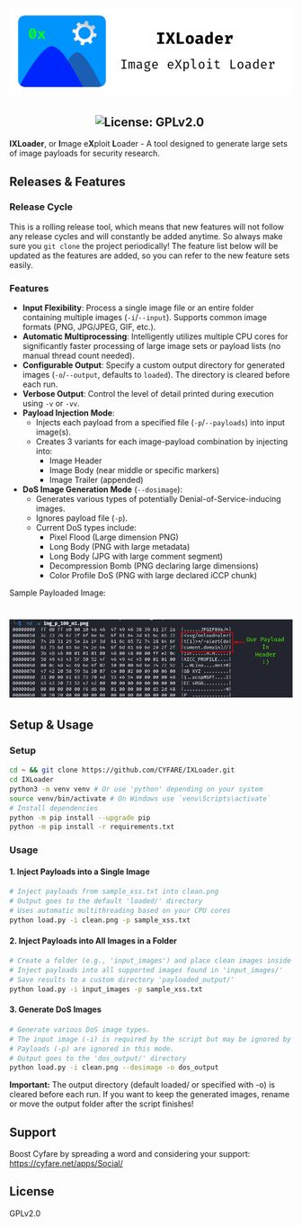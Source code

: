 <h1 align="center">
  <img src="https://github.com/CYFARE/IXLoader/blob/main/assets/IXLoader.png" alt="IXLoader Logo">
</h1>

<h2 align="center">
  <img src="https://img.shields.io/badge/-GPLv2.0-61DAFB?style=for-the-badge" alt="License: GPLv2.0">&nbsp;
</h2>

**IXLoader**, or **I**mage e**X**ploit **L**oader - A tool designed to generate large sets of image payloads for security research.

## Releases & Features

### Release Cycle

This is a rolling release tool, which means that new features will not follow any release cycles and will constantly be added anytime. So always make sure you `git clone` the project periodically! The feature list below will be updated as the features are added, so you can refer to the new feature sets easily.

### Features

* **Input Flexibility**: Process a single image file or an entire folder containing multiple images (`-i`/`--input`). Supports common image formats (PNG, JPG/JPEG, GIF, etc.).
* **Automatic Multiprocessing**: Intelligently utilizes multiple CPU cores for significantly faster processing of large image sets or payload lists (no manual thread count needed).
* **Configurable Output**: Specify a custom output directory for generated images (`-o`/`--output`, defaults to `loaded`). The directory is cleared before each run.
* **Verbose Output**: Control the level of detail printed during execution using `-v` or `-vv`.
* **Payload Injection Mode**:
    * Injects each payload from a specified file (`-p`/`--payloads`) into input image(s).
    * Creates 3 variants for each image-payload combination by injecting into:
        * Image Header
        * Image Body (near middle or specific markers)
        * Image Trailer (appended)
* **DoS Image Generation Mode** (`--dosimage`):
    * Generates various types of potentially Denial-of-Service-inducing images.
    * Ignores payload file (`-p`).
    * Current DoS types include:
        * Pixel Flood (Large dimension PNG)
        * Long Body (PNG with large metadata)
        * Long Body (JPG with large comment segment)
        * Decompression Bomb (PNG declaring large dimensions)
        * Color Profile DoS (PNG with large declared iCCP chunk)

Sample Payloaded Image:

<h1 align="center">
  <img src="https://github.com/CYFARE/IXLoader/blob/main/assets/sample_hex_01.png" alt="Sample Payloaded Image">
</h1>

## Setup & Usage

### Setup

```bash
cd ~ && git clone https://github.com/CYFARE/IXLoader.git
cd IXLoader
python3 -m venv venv # Or use 'python' depending on your system
source venv/bin/activate # On Windows use `venv\Scripts\activate`
# Install dependencies
python -m pip install --upgrade pip
python -m pip install -r requirements.txt
```

### Usage

#### 1. Inject Payloads into a Single Image

```bash
# Inject payloads from sample_xss.txt into clean.png
# Output goes to the default 'loaded/' directory
# Uses automatic multithreading based on your CPU cores
python load.py -i clean.png -p sample_xss.txt
```

#### 2. Inject Payloads into All Images in a Folder

```bash
# Create a folder (e.g., 'input_images') and place clean images inside
# Inject payloads into all supported images found in 'input_images/'
# Save results to a custom directory 'payloaded_output/'
python load.py -i input_images -p sample_xss.txt
```

#### 3. Generate DoS Images

```bash
# Generate various DoS image types.
# The input image (-i) is required by the script but may be ignored by specific DoS generators.
# Payloads (-p) are ignored in this mode.
# Output goes to the 'dos_output/' directory
python load.py -i clean.png --dosimage -o dos_output
```

**Important:** The output directory (default loaded/ or specified with -o) is cleared before each run. If you want to keep the generated images, rename or move the output folder after the script finishes!

## Support

Boost Cyfare by spreading a word and considering your support: https://cyfare.net/apps/Social/

## License

GPLv2.0
